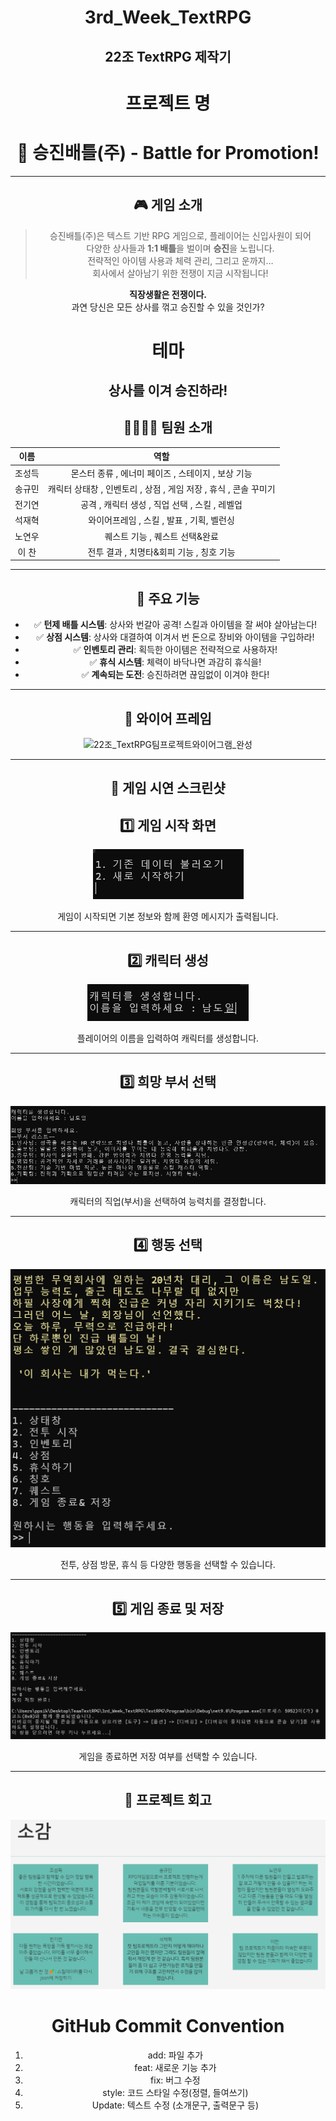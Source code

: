<div align="center">
  
# 3rd_Week_TextRPG
## 22조 TextRPG 제작기

# 프로젝트 명
# 🥊 승진배틀(주) - **Battle for Promotion!**

---
## 🎮 게임 소개

> 승진배틀(주)은 텍스트 기반 RPG 게임으로, 플레이어는 신입사원이 되어  
> 다양한 상사들과 **1:1 배틀**을 벌이며 **승진**을 노립니다.  
> 전략적인 아이템 사용과 체력 관리, 그리고 운까지…  
> 회사에서 살아남기 위한 전쟁이 지금 시작됩니다!
> 
**직장생활은 전쟁이다.**  
과연 당신은 모든 상사를 꺾고 승진할 수 있을 것인가?

테마
=========================
## 상사를 이겨 승진하라!

## 👨‍👩‍👧‍👦 팀원 소개
| 이름 | 역할 |
|:----:|:----:|
| 조성득 | 몬스터 종류 , 에너미 페이즈 , 스테이지 , 보상 기능 |
| 송규민 | 캐릭터 상태창 , 인벤토리 , 상점 , 게임 저장 , 휴식 , 콘솔 꾸미기|
| 전기연 | 공격 , 캐릭터 생성 , 직업 선택 , 스킬 , 레벨업 |
| 석재혁 | 와이어프레임 , 스킬 , 발표 , 기획, 벨런싱 |
| 노연우 | 퀘스트 기능 , 퀘스트 선택&완료 |
| 이 찬 | 전투 결과 , 치명타&회피 기능 , 칭호 기능 |

---
## 🧩 주요 기능
- ✅ **턴제 배틀 시스템**: 상사와 번갈아 공격! 스킬과 아이템을 잘 써야 살아남는다!
- ✅ **상점 시스템**: 상사와 대결하여 이겨서 번 돈으로 장비와 아이템을 구입하라!
- ✅ **인벤토리 관리**: 획득한 아이템은 전략적으로 사용하자!
- ✅ **휴식 시스템**: 체력이 바닥나면 과감히 휴식을!
- ✅ **계속되는 도전**: 승진하려면 끊임없이 이겨야 한다!

---

## 📸 와이어 프레임

![22조_TextRPG팀프로젝트와이어그램_완성](https://github.com/user-attachments/assets/9facebd3-9648-426e-b9e5-883cb74003e9)

---
## 📸 게임 시연 스크린샷

## 1️⃣ 게임 시작 화면

![게임시작화면](https://github.com/Hicanos/3rd_Week_TextRPG/blob/main/TextRPG%EC%8A%A4%ED%81%AC%EB%A6%B0%EC%83%B7/%EC%8A%A4%ED%81%AC%EB%A6%B0%EC%83%B7%202025-04-28%20111859.png)

게임이 시작되면 기본 정보와 함께 환영 메시지가 출력됩니다.

---

## 2️⃣ 캐릭터 생성

![캐릭터 생성](https://github.com/Hicanos/3rd_Week_TextRPG/blob/main/TextRPG%EC%8A%A4%ED%81%AC%EB%A6%B0%EC%83%B7/%EC%8A%A4%ED%81%AC%EB%A6%B0%EC%83%B7%202025-04-28%20111918.png)

플레이어의 이름을 입력하여 캐릭터를 생성합니다.

---

## 3️⃣ 희망 부서 선택

![희망 부서](https://github.com/Hicanos/3rd_Week_TextRPG/blob/main/TextRPG%EC%8A%A4%ED%81%AC%EB%A6%B0%EC%83%B7/%EC%8A%A4%ED%81%AC%EB%A6%B0%EC%83%B7%202025-04-28%20111928.png)

캐릭터의 직업(부서)을 선택하여 능력치를 결정합니다.

---

## 4️⃣ 행동 선택

![행동 선택](https://github.com/Hicanos/3rd_Week_TextRPG/blob/main/TextRPG%EC%8A%A4%ED%81%AC%EB%A6%B0%EC%83%B7/%EC%8A%A4%ED%81%AC%EB%A6%B0%EC%83%B7%202025-04-28%20111943.png)

전투, 상점 방문, 휴식 등 다양한 행동을 선택할 수 있습니다.

---

## 5️⃣ 게임 종료 및 저장

![게임 종료&저장](https://github.com/Hicanos/3rd_Week_TextRPG/blob/main/TextRPG%EC%8A%A4%ED%81%AC%EB%A6%B0%EC%83%B7/%EC%8A%A4%ED%81%AC%EB%A6%B0%EC%83%B7%202025-04-28%20112239.png)

게임을 종료하면 저장 여부를 선택할 수 있습니다.


---

## 🏁 프로젝트 회고
![팀원 소감](https://github.com/Hicanos/3rd_Week_TextRPG/blob/main/TextRPG%EC%8A%A4%ED%81%AC%EB%A6%B0%EC%83%B7/%EC%8A%A4%ED%81%AC%EB%A6%B0%EC%83%B7%202025-04-28%20112603.png)


GitHub Commit Convention
=========================
1. add: 파일 추가
2. feat: 새로운 기능 추가
3. fix: 버그 수정
4. style: 코드 스타일 수정(정렬, 들여쓰기)
5. Update: 텍스트 수정 (소개문구, 출력문구 등)
</div>

